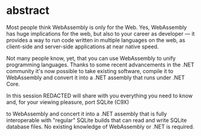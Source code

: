 # abstract

Most people think WebAssembly is only for the Web. Yes, WebAssembly has huge implications for the web, but also to your career as developer — it provides a way to run code written in multiple languages on the web, as client-side and server-side applications at near native speed. 



Not many people know, yet, that you can use WebAssembly to unify programming languages. Thanks to some recent advancements in the .NET community it's now possible to take existing software, compile it to WebAssembly and convert it into a .NET assembly that runs under .NET Core. 



In this session REDACTED will share with you everything you need to know and, for your viewing pleasure, port SQLite (C9X) 

to WebAssembly and concert it into a .NET assembly that is fully interoperable with "regular" SQLite builds that can read and write SQLite database files. No existing knowledge of WebAssembly or .NET is required.
